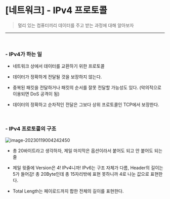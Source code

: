 # [네트워크] - IPv4 프로토콜

> 멀리 있는 컴퓨터끼리 데이터를 주고 받는 과정에 대해 알아보자

<hr>

<br>

### - IPv4가 하는 일

- 네트워크 상에서 데이터를 교환하기 위한 프로토콜

- 데이터가 정확하게 전달될 것을 보장하지 않는다.

- 중복된 패킷을 전달하거나 패킷의 순서를 잘못 전달할 가능성도 있다. (악의적으로 이용되면 DoS 공격이 됨)

- 데이터의 정확하고 순차적인 전달은 그보다 상위 프로토콜인 TCP에서 보장한다.



<BR>

### - IPv4 프로토콜의 구조

![image-20230119004242450](C:/Users/livem/AppData/Roaming/Typora/typora-user-images/image-20230119004242450.png)

- 총 20바이트라고 생각하자, 제일 마지막은 옵션이라서 붙어도 되고 안 붙어도 되는 줄

- 제일 윗줄에 Version은 4! IPv4니까! IPv6는 구조 자체가 다름, Header의 길이는 5가 들어감! 총 20Byte인데 총 15자리밖에 표현 못하니까 4로 나눈 값으로 표현한다. 

- Total Length는 페이로드까지 합한 전체의 길이를 표현한다.

  